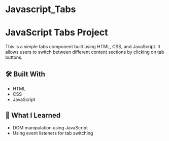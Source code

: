 # Javascript_Tabs

# JavaScript Tabs Project

This is a simple tabs component built using HTML, CSS, and JavaScript. It allows users to switch between different content sections by clicking on tab buttons.



## 🛠️ Built With

- HTML
- CSS
- JavaScript


## 🧠 What I Learned

- DOM manipulation using JavaScript
- Using event listeners for tab switching



